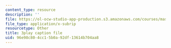 ```yaml
---
content_type: resource
description: ''
file: https://ol-ocw-studio-app-production.s3.amazonaws.com/courses/mas-s62-cryptocurrency-engineering-and-design-spring-2018/96e98c804cc15b0a92df13614b704aa8_Hzv9WuqIzA0.vtt
file_type: application/x-subrip
resourcetype: Other
title: 3play caption file
uid: 96e98c80-4cc1-5b0a-92df-13614b704aa8
---
```

